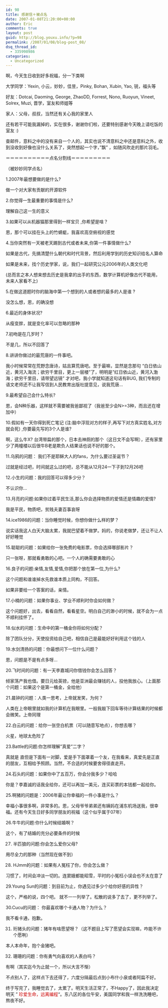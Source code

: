```yaml
---
id: 98
title: 感谢信＋被点名
date: 2007-01-08T21:20:00+00:00
author: Eric
comments: true
layout: post
guid: http://blog.youxu.info/?p=98
permalink: /2007/01/08/blog-post_08/
dsq_thread_id:
  - 335998986
categories:
  - Uncategorized
---
```

啊，今天生日收到好多祝福，分一下类啊
  
大学同学：Yexin, 小云，妙妙，佳昱，Pinky, Bohan, Xubin, Yao, 锐，福头等
  
好友：Dotcai, Daoming, George, ZhaoDD, Forrest, Nono, Ruoyun, Vineet, Solrex, Muzi, 晋学，室友和师姐等
  
家人：父母，叔叔，当然还有关心我的家里人
  
还有若干可能我漏掉的，实在很多，谢谢你们啦，还要特别感谢今天晚上请吃饭的室友 :)
  
查邮件，意料之中的没有来自一个人的，其实也说不清意料之中还是意料之外，收到没收到好像也没什么关系了，突然想起一个字，&#8221;飘&#8221; ，如随风吹走的那片羽毛。

＝＝＝＝＝＝＝＝＝＝点名分割线＝＝＝＝＝＝＝＝＝
  
（被妙妙同学点名）

1.2007年最想要做的是什么?
  
做一个对大家有贡献的开源软件

2.你觉得一生最重要的事情是什么?
  
理解自己这一生的意义

3.如果可以从机器猫那里得到一样宝贝 ,你希望是啥？
  
恩，那个可以挂在头上的竹蜻蜓，我喜欢高空俯视的感觉

4.当你突然有一天被老天踢到古代或者未来,你第一件事情做什么?
  
如果是古代，先搞清楚什么朝代和时代背景，然后利用学到的历史知识给名人算命
  
如果是未来，找个历史学家，说，我们一起研究公元2006年的人类文化吧
  
(总而言之本人想来想去历史是我拿的出手的东西，数学计算机好像古代不能用，未来人家看不上)

5.在做这道题时你的脑海中第一个想到的人或者想的最多的人是谁 ?
  
没怎么想，恩，的确没想

6.最近的身体状况?
  
从瘦变胖，就是变化率可以忽略的那种

7.初吻是在几岁时？
  
不是几，所以不回答了

8.讲讲你做过的最荒唐的一件事吧。
  
我小时候常常在荒野念唐诗，姑且算荒唐吧。至于最嘛，显然是念那句 &#8220;白日依山近，黄河入海流；欲穷千里目，更上一层楼&#8221;了，明明是&#8221;红日依山近，黄河入渤海；欲穷千里目，请带望远镜&#8221; 才对吧，我小学就知道这句话有BUG, 我们专制的语文老师还不让我写信到人民教育出版社提意见，说我荒唐&#8230;

9.最希望自己会什么特长?
  
恩，会N种乐器，这样就不需要被我爸鄙视了（我爸至少会N>=3种，而且还在增加中）

10.假如有一天你得到死亡笔记 (注:脑中浮现对方的样子,再写下对方真实姓名,对方就会死) ,你要最先写的3个人是谁?

啊，这么牛X? 台湾带扁的那个，日本去神厕的那个（这日文不会写啊），还有家里少了两幢楼以后很牛B老是欺负人结果话也说不好的那个。

11.乌鸦的问题： 我们不是耶稣大人的fans，为什么要过圣诞节？
  
过就是经过吧，时间就这么过的吧，总不能从12月24一下子到12月26吧

12.小生的问题：我的回答可以得多少分？
  
不认识你&#8230;

13.月亮的问题:如果你过着平民生活,那么你会选择物质的爱情还是情趣的爱情?
  
我是平民，物质吧，贫贱夫妻百事哀呀

14.ice1986的问题：当你睡觉时候，你想你做什么样的梦？
  
说实话我这人白天大脑太累，我就巴望着不做梦。妈的，你说老做梦，还让不让人好好睡觉

15.聪聪的问题：如果给你一张免费的电影票，你会选择哪部影片？
  
只一张呀，那就看勇敢的心吧。一个人的确需要勇敢的心

16.良子的问题:亲情,友情,爱情,你把那个放在第一位,为什么?
  
这个问题和谁谁掉水先救谁本质上同构，不回答。
  
如果非要给一个答案的话，亲情。

17.小楠的问题：如果你事业、学业不顺利时你会如何做？
  
这个问题好，出去，看看自然，看看星空。明白自己的渺小的时候，就不会为一点不顺利挂怀了。 

18.似水的问题：生命中的第一桶金你将如何分配？
  
除了团队分分，天使投资给自己吧，相信自己是最能好好利用这个钱的人

19.水剑清扬的问题：你最想问下一位什么问题？
  
恩，问题是不是有点多呀&#8230;

20.飞时间的问题：有一天李嘉城问你借钱你会怎么回答？
  
倾家荡产我也借。要日元给英镑，他是亚洲最会赚钱的人，投他我放心。（上面那个问题：如果这个是第一桶金，全给他）

21.晨钟的问题：人类一思考，上帝就发笑，为何？
  
人类在上帝眼里就如我的计算机在我眼里。一般我敲下回车等待计算结果的时候都会微笑。上帝同理

22.白云的问题：给你一张空白机票（可以随意写地点），你想去哪？
  
火星，地球太危险了

23.Battle的问题:你怎样理解&#8221;真爱&#8221;二字？
  
真就是 直但是下面有一对脚，爱是手下面罩着一个友，在我看来，真爱先是正直的朋友，互相给予照顾。当然，不合适的时候要舍得径直走开。

24.石头的问题：如果你中了五百万，你会分我多少？哈哈
  
你是？李嘉诚的话我全给你，还可以再加一美元，连买彩票的本钱都一起给你。

25.啊猪的问题是：2006年最让你幸福的一件小事是什么？
  
幸福小事很多啊，非常多的。恩，父母爷爷弟弟还有姨妈在浦东机场送我，很幸福。还有今天生日好多同学朋友的祝福（这个似乎属于07年）

26.牛牛的问题:你什么时候结婚啊？
  
这个，有了结婚的充分必要条件的时候

27. 半匹狼的问题:你会怎么爱你父母?
  
用尽全力的那种（当然现在做不到）

28. HJmm的问题：如果有人冤枉了你，你会怎么做？
  
习惯了，时间会冲淡一切的。连窦娥都能昭雪，平时的小冤枉小误会也不太在意了

29.Young Sun的问题：到目前为止，你遇见过多少个给你好感的异性？
  
这个，严格的说，四个吧。 就不一一列举了。松散的说多了去了，更不列举了。

30.Cucu的问题： 你最喜欢哪个卡通人物？为什么？
  
我不看卡通，抱歉。

31. 珩猪头的问题：猪年有啥愿望呀？（这不题目上写了愿望会实现嘛，咋能不许个愿咧）
  
本人本命年，抱个金猪吧。

32. 珊珊的问题：你有勇气向喜欢的人表白吗？
  
有啊（其实迄今为止就一个，所以大言不惭）

不点别人了，这样点下去还得了，六度分隔最后点到小布什小泉或者阿扁不好。

终于写完了，我睡觉去了，太累了。明天生活正常了，不Happy了，因此我决定明天 &#8221; <span style="color: rgb(204, 0, 0);">珍爱生命，远离编程</span>&#8220;。东八区的各位午安，美国同学和我一样洗洗睡吧，熬夜不好。